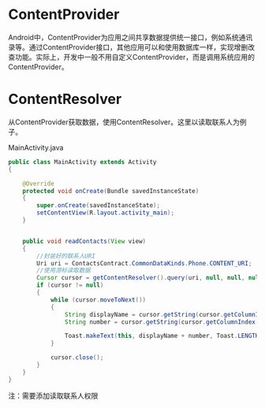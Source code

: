 # ContentProvider

Android中，ContentProvider为应用之间共享数据提供统一接口，例如系统通讯录等。通过ContentProvider接口，其他应用可以和使用数据库一样，实现增删改查功能。实际上，开发中一般不用自定义ContentProvider，而是调用系统应用的ContentProvider。

# ContentResolver

从ContentProvider获取数据，使用ContentResolver。这里以读取联系人为例子。

MainActivity.java
```java
public class MainActivity extends Activity
{

	@Override
	protected void onCreate(Bundle savedInstanceState)
	{
		super.onCreate(savedInstanceState);
		setContentView(R.layout.activity_main);
	}


	public void readContacts(View view)
	{
		//封装好的联系人URI
		Uri uri = ContactsContract.CommonDataKinds.Phone.CONTENT_URI;
		//使用游标读取数据
		Cursor cursor = getContentResolver().query(uri, null, null, null, null);
		if (cursor != null)
		{
			while (cursor.moveToNext())
			{
				String displayName = cursor.getString(cursor.getColumnIndex(ContactsContract.CommonDataKinds.Phone.DISPLAY_NAME));
				String number = cursor.getString(cursor.getColumnIndex(ContactsContract.CommonDataKinds.Phone.NUMBER));

				Toast.makeText(this, displayName + number, Toast.LENGTH_SHORT).show();
			}

			cursor.close();
		}
	}
}
```

注：需要添加读取联系人权限
